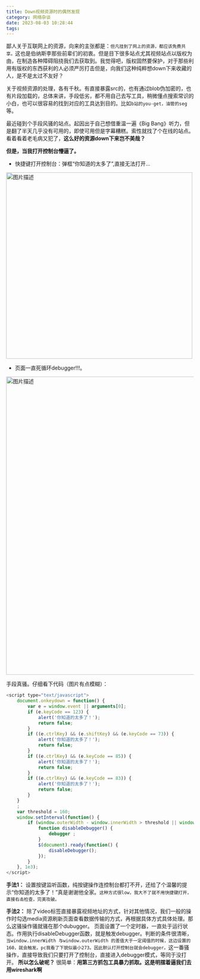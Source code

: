 ```yaml
---
title: Down视频资源时的偶然发现
category: 网络杂谈
date: 2023-08-03 10:28:44
tags:
---
```


鄙人关于互联网上的资源，向来的主张都是：`但凡挂到了网上的资源，都应该免费共享。`这也是伯纳斯李那些前辈们的初衷。但是目下很多站点尤其视频站点以版权为由，在制造各种障碍阻挠我们去获取到。我觉得吧，版权固然要保护，对于那些利用有版权的东西获利的人必须严厉打击但是，向我们这种纯粹想down下来收藏的人，是不是太过不友好？

关于视频资源的处理，各有千秋。有直接暴露src的，也有通过blob伪加密的，也有片段加载的，总体来讲，手段低劣，都不用自己去写工具，稍微懂点搜索常识的小白，也可以很容易的找到对应的工具达到目的。比如`b站的you-get，油管的seg`等。

最近碰到个手段风骚的站点。起因出于自己想借重温一遍《Big Bang》听力，但是翻了半天几乎没有可用的，即使可用但是字幕糟糕。索性就找了个在线的站点。看着看着老毛病又犯了，**这么好的资源down下来岂不美哉？**

**但是，当我打开控制台懵逼了。**
- 快捷键打开控制台：弹框“你知道的太多了”,直接无法打开...
<img src="/img/你知道的太多了.jpg" alt="图片描述" width="500">

- 页面一直死循环debugger!!!。
<img src="/img/debugger.png" alt="图片描述" width="800">

手段真骚。仔细看下代码（图片有点模糊）：

```javascript
<script type="text/javascript">
    document.onkeydown = function() {
        var e = window.event || arguments[0];
        if (e.keyCode == 123) {
            alert('你知道的太多了！');
            return false;
        }
        if ((e.ctrlKey) && (e.shiftKey) && (e.keyCode == 73)) {
            alert('你知道的太多了！');
            return false;
        }
        if ((e.ctrlKey) && (e.keyCode == 85)) {
            alert('你知道的太多了！');
            return false;
        }
        if ((e.ctrlKey) && (e.keyCode == 83)) {
            alert('你知道的太多了！');
            return false;
        }
    }
    ;
    var threshold = 160;
    window.setInterval(function() {
        if (window.outerWidth - window.innerWidth > threshold || window.outerHeight - window.innerHeight > threshold) {
            function disableDebugger() {
                debugger ;
            }
            $(document).ready(function() {
                disableDebugger();
            });
        }
    }, 1e3);
</script>
```

**手法1：**
设置按键监听函数，纯按键操作连控制台都打不开，还给了个温馨的提示“你知道的太多了！”真是谢谢他全家。`这种方式很low，我大不了就不用快捷键打开，直接右击检查，完美攻破。`

**手法2：**
除了video标签直接暴露视频地址的方式，针对其他情况，我们一般的操作时勾选media资源刷新页面查看数据传输的方式，再根据具体方式具体处理。那么这骚操作骚就骚在那个dubugger。
页面设置了一个定时器，一直处于运行状态。作用执行disableDebugger函数，就是触发debugger。判断的条件很清晰，`当window.innerWidth 与window.outerWidth 的差值大于一定阈值的时候，这边设置的160，就会触发。pc我看了下貌似最小273。因此默认打开控制台就会debugger。`这一番骚操作，直接导致我们只要打开了控制台，直接进入debugger模式，等同于没打开。
**所以怎么破呢？**
很简单：**用第三方抓包工具暴力抓取。这是明摆着逼我们去用wireshark啊**